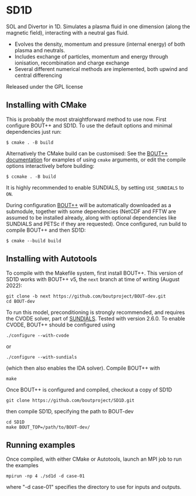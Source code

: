 
SD1D
====

SOL and Divertor in 1D. Simulates a plasma fluid in one dimension (along the magnetic field), interacting with a neutral gas fluid. 

* Evolves the density, momentum and pressure (internal energy) of both plasma and neutrals. 
* Includes exchange of particles, momentum and energy through ionisation, recombination and charge exchange
* Several different numerical methods are implemented, both upwind and central differencing

Released under the GPL license

Installing with CMake
---------------------

This is probably the most straightforward method to use now.  First
configure BOUT++ and SD1D. To use the default options and minimal
dependencies just run:

    $ cmake . -B build

Alternatively the CMake build can be customised: See the [BOUT++
documentation](https://bout-dev.readthedocs.io/en/latest/user_docs/installing.html#cmake)
for examples of using `cmake` arguments, or edit the compile options
interactively before building:

    $ ccmake . -B build

It is highly recommended to enable SUNDIALS, by setting `USE_SUNDIALS`
to `ON`.

During configuration
[BOUT++](https://github.com/boutproject/BOUT-dev/) will be
automatically downloaded as a submodule, together with some
dependencies (NetCDF and FFTW are assumed to be installed already,
along with optional dependencies like SUNDIALS and PETSc if they are
requested).  Once configured, run build to compile BOUT++ and then
SD1D:

    $ cmake --build build


Installing with Autotools
-------------------------

To compile with the Makefile system, first install BOUT++.
This version of SD1D works with BOUT++ v5, the `next` branch at time
of writing (August 2022):

    git clone -b next https://github.com/boutproject/BOUT-dev.git
    cd BOUT-dev

To run this model, preconditioning is strongly recommended, and
requires the CVODE solver, part of
[SUNDIALS](http://computation.llnl.gov/projects/sundials).  Tested
with version 2.6.0. To enable CVODE, BOUT++ should be configured using

    ./configure --with-cvode

or

    ./configure --with-sundials

(which then also enables the IDA solver). Compile BOUT++ with

    make

Once BOUT++ is configured and compiled, checkout a copy of SD1D

    git clone https://github.com/boutproject/SD1D.git

then compile SD1D, specifying the path to BOUT-dev

    cd SD1D
    make BOUT_TOP=/path/to/BOUT-dev/

Running examples
----------------

Once compiled, with either CMake or Autotools, launch an MPI job to run the examples

    mpirun -np 4 ./sd1d -d case-01

where "-d case-01" specifies the directory to use for inputs and outputs.


